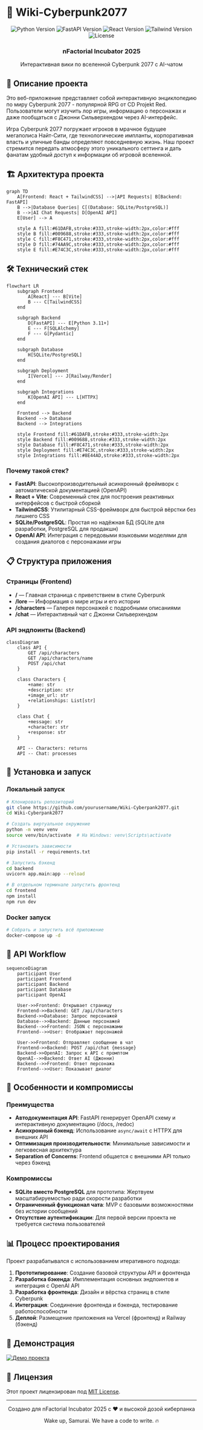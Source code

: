 # 🤖 Wiki-Cyberpunk2077

<div align="center">
  <img src="https://img.shields.io/badge/python-3.11+-blue.svg" alt="Python Version"/>
  <img src="https://img.shields.io/badge/FastAPI-0.105.0-009688.svg" alt="FastAPI Version"/>
  <img src="https://img.shields.io/badge/React-18.0.0-61DAFB.svg" alt="React Version"/>
  <img src="https://img.shields.io/badge/Tailwind-3.3.0-38B2AC.svg" alt="Tailwind Version"/>
  <img src="https://img.shields.io/badge/License-MIT-yellow.svg" alt="License"/>
</div>

<div align="center">
  <h3>nFactorial Incubator 2025</h3>
  <p>Интерактивная вики по вселенной Cyberpunk 2077 с AI-чатом</p>
</div>

## 📖 Описание проекта

Это веб-приложение представляет собой интерактивную энциклопедию по миру Cyberpunk 2077 - популярной RPG от CD Projekt Red. Пользователи могут изучить лор игры, информацию о персонажах и даже пообщаться с Джонни Сильверхендом через AI-интерфейс.

Игра Cyberpunk 2077 погружает игроков в мрачное будущее мегаполиса Найт-Сити, где технологические импланты, корпоративная власть и уличные банды определяют повседневную жизнь. Наш проект стремится передать атмосферу этого уникального сеттинга и дать фанатам удобный доступ к информации об игровой вселенной.

## 🏗️ Архитектура проекта

```mermaid
graph TD
    A[Frontend: React + TailwindCSS] -->|API Requests| B[Backend: FastAPI]
    B -->|Database Queries| C[(Database: SQLite/PostgreSQL)]
    B -->|AI Chat Requests| D[OpenAI API]
    E[User] --> A
    
    style A fill:#61DAFB,stroke:#333,stroke-width:2px,color:#fff
    style B fill:#009688,stroke:#333,stroke-width:2px,color:#fff
    style C fill:#F8C471,stroke:#333,stroke-width:2px,color:#fff
    style D fill:#74AA9C,stroke:#333,stroke-width:2px,color:#fff
    style E fill:#E74C3C,stroke:#333,stroke-width:2px,color:#fff
```

## 🛠️ Технический стек

```mermaid
flowchart LR
    subgraph Frontend
        A[React] --- B[Vite]
        B --- C[TailwindCSS]
    end
    
    subgraph Backend
        D[FastAPI] --- E[Python 3.11+]
        E --- F[SQLAlchemy]
        F --- G[Pydantic]
    end
    
    subgraph Database
        H[SQLite/PostgreSQL]
    end
    
    subgraph Deployment
        I[Vercel] --- J[Railway/Render]
    end
    
    subgraph Integrations
        K[OpenAI API] --- L[HTTPX]
    end
    
    Frontend --> Backend
    Backend --> Database
    Backend --> Integrations
    
    style Frontend fill:#61DAFB,stroke:#333,stroke-width:2px
    style Backend fill:#009688,stroke:#333,stroke-width:2px
    style Database fill:#F8C471,stroke:#333,stroke-width:2px
    style Deployment fill:#E74C3C,stroke:#333,stroke-width:2px
    style Integrations fill:#8E44AD,stroke:#333,stroke-width:2px
```

### Почему такой стек?

- **FastAPI**: Высокопроизводительный асинхронный фреймворк с автоматической документацией (OpenAPI)
- **React + Vite**: Современный стек для построения реактивных интерфейсов с быстрой сборкой
- **TailwindCSS**: Утилитарный CSS-фреймворк для быстрой вёрстки без лишнего CSS
- **SQLite/PostgreSQL**: Простая но надёжная БД (SQLite для разработки, PostgreSQL для продакшн)
- **OpenAI API**: Интеграция с передовыми языковыми моделями для создания диалогов с персонажами игры

## 📋 Структура приложения

### Страницы (Frontend)

- **/** — Главная страница с приветствием в стиле Cyberpunk
- **/lore** — Информация о мире игры и его истории
- **/characters** — Галерея персонажей с подробными описаниями
- **/chat** — Интерактивный чат с Джонни Сильверхендом

### API эндпоинты (Backend)

```mermaid
classDiagram
    class API {
        GET /api/characters
        GET /api/characters/name
        POST /api/chat
    }
    
    class Characters {
        +name: str
        +description: str
        +image_url: str
        +relationships: List[str]
    }
    
    class Chat {
        +message: str
        +character: str
        +response: str
    }
    
    API -- Characters: returns
    API -- Chat: processes
```

## 🚀 Установка и запуск

### Локальный запуск

```bash
# Клонировать репозиторий
git clone https://github.com/yourusername/Wiki-Cyberpank2077.git
cd Wiki-Cyberpank2077

# Создать виртуальное окружение
python -m venv venv
source venv/bin/activate  # На Windows: venv\Scripts\activate

# Установить зависимости
pip install -r requirements.txt

# Запустить бэкенд
cd backend
uvicorn app.main:app --reload

# В отдельном терминале запустить фронтенд
cd frontend
npm install
npm run dev
```

### Docker запуск

```bash
# Собрать и запустить всё приложение
docker-compose up -d
```

## 🔄 API Workflow

```mermaid
sequenceDiagram
    participant User
    participant Frontend
    participant Backend
    participant Database
    participant OpenAI
    
    User->>Frontend: Открывает страницу
    Frontend->>Backend: GET /api/characters
    Backend->>Database: Запрос персонажей
    Database-->>Backend: Данные персонажей
    Backend-->>Frontend: JSON с персонажами
    Frontend-->>User: Отображает персонажей
    
    User->>Frontend: Отправляет сообщение в чат
    Frontend->>Backend: POST /api/chat {message}
    Backend->>OpenAI: Запрос к API с промптом
    OpenAI-->>Backend: Ответ AI (Джонни)
    Backend-->>Frontend: Ответ персонажа
    Frontend-->>User: Показывает диалог
```

## 🤔 Особенности и компромиссы

### Преимущества

- **Автодокументация API**: FastAPI генерирует OpenAPI схему и интерактивную документацию (/docs, /redoc)
- **Асинхронный бэкенд**: Использование `async/await` с HTTPX для внешних API
- **Оптимизация производительности**: Минимальные зависимости и легковесная архитектура
- **Separation of Concerns**: Frontend общается с внешними API только через бэкенд

### Компромиссы

- **SQLite вместо PostgreSQL** для прототипа: Жертвуем масштабируемостью ради скорости разработки
- **Ограниченный функционал чата**: MVP с базовыми возможностями без истории сообщений
- **Отсутствие аутентификации**: Для первой версии проекта не требуется система пользователей

## 📊 Процесс проектирования

Проект разрабатывался с использованием итеративного подхода:

1. **Прототипирование**: Создание базовой структуры API и фронтенда
2. **Разработка бэкенда**: Имплементация основных эндпоинтов и интеграция с OpenAI API
3. **Разработка фронтенда**: Дизайн и вёрстка страниц в стиле Cyberpunk
4. **Интеграция**: Соединение фронтенда и бэкенда, тестирование работоспособности
5. **Деплой**: Размещение приложения на Vercel (фронтенд) и Railway (бэкенд)

## 🎥 Демонстрация

[![Демо проекта](https://img.shields.io/badge/YouTube-Demo-red?style=for-the-badge&logo=youtube)](https://www.youtube.com/watch?v=dQw4w9WgXcQ)

## 📝 Лицензия

Этот проект лицензирован под [MIT License](LICENSE).

---

<div align="center">
  <p>Создано для nFactorial Incubator 2025 с ❤️ и высокой дозой киберпанка</p>
  <p>Wake up, Samurai. We have a code to write. 🔥</p>
</div>